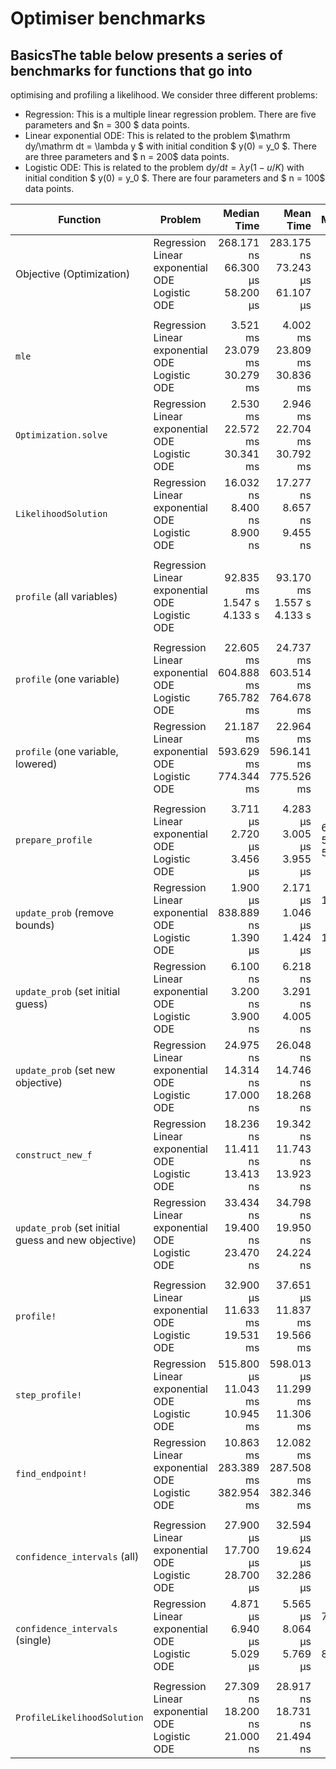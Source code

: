 # Optimiser benchmarks
## BasicsThe table below presents a series of benchmarks for functions that go into 
optimising and profiling a likelihood. We consider three different problems:
   - Regression: This is a multiple linear regression problem. There are five parameters and $n = 300 $ data points.
   - Linear exponential ODE: This is related to the problem     $\mathrm dy/\mathrm dt = \lambda y $ with initial condition $ y(0) = y_0   $. There are three parameters and $ n = 200$ data points.
   - Logistic ODE: This is related to the problem     $\mathrm dy/\mathrm dt = \lambda y (1 - u/K)$ with initial condition $ y(0) = y_0  $. There are four parameters and $ n = 100$ data points.

| Function | Problem | Median Time | Mean Time | Memory | Allocations |
|---|---|--:|--:|--:|--:|
| Objective (Optimization) | Regression<br>Linear exponential ODE<br>Logistic ODE | 268.171 ns<br>66.300 μs<br>58.200 μs | 283.175 ns<br>73.243 μs<br>61.107 μs | 80 bytes<br>31.38 KiB<br>29.81 KiB | 2<br>1431<br>1619 |
| | | | | | |
| `mle` | Regression<br>Linear exponential ODE<br>Logistic ODE | 3.521 ms<br>23.079 ms<br>30.279 ms | 4.002 ms<br>23.809 ms<br>30.836 ms | 3.52 MiB<br>9.63 MiB<br>14.56 MiB | 8486<br>417012<br>811132 |
| `Optimization.solve` | Regression<br>Linear exponential ODE<br>Logistic ODE | 2.530 ms<br>22.572 ms<br>30.341 ms | 2.946 ms<br>22.704 ms<br>30.792 ms | 3.52 MiB<br>9.63 MiB<br>14.56 MiB | 8486<br>417012<br>811132 |
| `LikelihoodSolution` | Regression<br>Linear exponential ODE<br>Logistic ODE | 16.032 ns<br>8.400 ns<br>8.900 ns | 17.277 ns<br>8.657 ns<br>9.455 ns | 0 bytes<br>0 bytes<br>0 bytes | 0<br>0<br>0 |
| | | | | | |
| `profile` (all variables) | Regression<br>Linear exponential ODE<br>Logistic ODE | 92.835 ms<br>1.547 s<br>4.133 s | 93.170 ms<br>1.557 s<br>4.133 s | 102.66 MiB<br>594.26 MiB<br>1.94 GiB | 634270<br>25421514<br>109130299 |
| | | | | | |
| `profile` (one variable) | Regression<br>Linear exponential ODE<br>Logistic ODE | 22.605 ms<br>604.888 ms<br>765.782 ms | 24.737 ms<br>603.514 ms<br>764.678 ms | 25.13 MiB<br>255.62 MiB<br>367.48 MiB | 150089<br>10984510<br>20156577 |
| `profile` (one variable, lowered) | Regression<br>Linear exponential ODE<br>Logistic ODE | 21.187 ms<br>593.629 ms<br>774.344 ms | 22.964 ms<br>596.141 ms<br>775.526 ms | 25.13 MiB<br>255.62 MiB<br>367.48 MiB | 150089<br>10984510<br>20156577 |
| | | | | | |
| `prepare_profile` | Regression<br>Linear exponential ODE<br>Logistic ODE | 3.711 μs<br>2.720 μs<br>3.456 μs | 4.283 μs<br>3.005 μs<br>3.955 μs | 6.23 KiB<br>5.09 KiB<br>5.64 KiB | 80<br>50<br>65 |
| `update_prob` (remove bounds) | Regression<br>Linear exponential ODE<br>Logistic ODE | 1.900 μs<br>838.889 ns<br>1.390 μs | 2.171 μs<br>1.046 μs<br>1.424 μs | 1.50 KiB<br>864 bytes<br>1.16 KiB | 46<br>26<br>36 |
| `update_prob` (set initial guess) | Regression<br>Linear exponential ODE<br>Logistic ODE | 6.100 ns<br>3.200 ns<br>3.900 ns | 6.218 ns<br>3.291 ns<br>4.005 ns | 0 bytes<br>0 bytes<br>0 bytes | 0<br>0<br>0 |
| `update_prob` (set new objective) | Regression<br>Linear exponential ODE<br>Logistic ODE | 24.975 ns<br>14.314 ns<br>17.000 ns | 26.048 ns<br>14.746 ns<br>18.268 ns | 0 bytes<br>0 bytes<br>0 bytes | 0<br>0<br>0 |
| `construct_new_f` | Regression<br>Linear exponential ODE<br>Logistic ODE | 18.236 ns<br>11.411 ns<br>13.413 ns | 19.342 ns<br>11.743 ns<br>13.923 ns | 0 bytes<br>0 bytes<br>0 bytes | 0<br>0<br>0 |
| `update_prob` (set initial guess and new objective) | Regression<br>Linear exponential ODE<br>Logistic ODE | 33.434 ns<br>19.400 ns<br>23.470 ns | 34.798 ns<br>19.950 ns<br>24.224 ns | 0 bytes<br>0 bytes<br>0 bytes | 0<br>0<br>0 |
| | | | | | |
| `profile!` | Regression<br>Linear exponential ODE<br>Logistic ODE | 32.900 μs<br>11.633 ms<br>19.531 ms | 37.651 μs<br>11.837 ms<br>19.566 ms | 37.66 KiB<br>5.07 MiB<br>9.38 MiB | 242<br>217985<br>513943 |
| `step_profile!` | Regression<br>Linear exponential ODE<br>Logistic ODE | 515.800 μs<br>11.043 ms<br>10.945 ms | 598.013 μs<br>11.299 ms<br>11.306 ms | 623.58 KiB<br>4.51 MiB<br>3.98 MiB | 3469<br>194093<br>194175 |
| `find_endpoint!` | Regression<br>Linear exponential ODE<br>Logistic ODE | 10.863 ms<br>283.389 ms<br>382.954 ms | 12.082 ms<br>287.508 ms<br>382.346 ms | 12.72 MiB<br>121.80 MiB<br>180.17 MiB | 75905<br>5234607<br>9937392 |
| | | | | | |
| `confidence_intervals` (all) | Regression<br>Linear exponential ODE<br>Logistic ODE | 27.900 μs<br>17.700 μs<br>28.700 μs | 32.594 μs<br>19.624 μs<br>32.286 μs | 41.41 KiB<br>26.67 KiB<br>45.34 KiB | 70<br>44<br>57 |
| `confidence_intervals` (single) | Regression<br>Linear exponential ODE<br>Logistic ODE | 4.871 μs<br>6.940 μs<br>5.029 μs | 5.565 μs<br>8.064 μs<br>5.769 μs | 7.39 KiB<br>11.06 KiB<br>8.22 KiB | 13<br>13<br>13 |
| | | | | | |
| `ProfileLikelihoodSolution` | Regression<br>Linear exponential ODE<br>Logistic ODE | 27.309 ns<br>18.200 ns<br>21.000 ns | 28.917 ns<br>18.731 ns<br>21.494 ns | 0 bytes<br>0 bytes<br>0 bytes | 0<br>0<br>0 |
